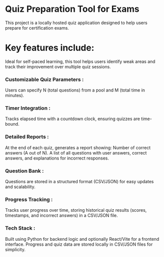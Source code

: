 # Quiz Preparation Tool for Exams

This project is a locally hosted quiz application designed to help users prepare for certification exams. 

# Key features include:
Ideal for self-paced learning, this tool helps users identify weak areas and track their improvement over multiple quiz sessions.

### Customizable Quiz Parameters : 
Users can specify N (total questions) from a pool and M (total time in minutes).
### Timer Integration : 
Tracks elapsed time with a countdown clock, ensuring quizzes are time-bound.
### Detailed Reports : 
At the end of each quiz, generates a report showing:
Number of correct answers (A out of N).
A list of all questions with user answers, correct answers, and explanations for incorrect responses.
### Question Bank : 
Questions are stored in a structured format (CSV/JSON) for easy updates and scalability.
### Progress Tracking : 
Tracks user progress over time, storing historical quiz results (scores, timestamps, and incorrect answers) in a CSV/JSON file.
### Tech Stack : 
Built using Python for backend logic and optionally React/Vite for a frontend interface. Progress and quiz data are stored locally in CSV/JSON files for simplicity.

